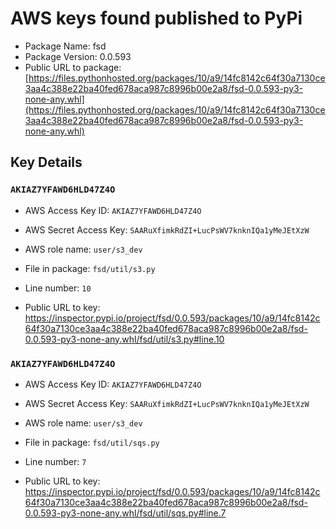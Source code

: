# AWS keys found published to PyPi

* Package Name: fsd
* Package Version: 0.0.593
* Public URL to package: [https://files.pythonhosted.org/packages/10/a9/14fc8142c64f30a7130ce3aa4c388e22ba40fed678aca987c8996b00e2a8/fsd-0.0.593-py3-none-any.whl](https://files.pythonhosted.org/packages/10/a9/14fc8142c64f30a7130ce3aa4c388e22ba40fed678aca987c8996b00e2a8/fsd-0.0.593-py3-none-any.whl)

## Key Details

### `AKIAZ7YFAWD6HLD47Z4O`

* AWS Access Key ID: `AKIAZ7YFAWD6HLD47Z4O`
* AWS Secret Access Key: `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` 
* AWS role name: `user/s3_dev`
* File in package: `fsd/util/s3.py`
* Line number: `10`

* Public URL to key: https://inspector.pypi.io/project/fsd/0.0.593/packages/10/a9/14fc8142c64f30a7130ce3aa4c388e22ba40fed678aca987c8996b00e2a8/fsd-0.0.593-py3-none-any.whl/fsd/util/s3.py#line.10



### `AKIAZ7YFAWD6HLD47Z4O`

* AWS Access Key ID: `AKIAZ7YFAWD6HLD47Z4O`
* AWS Secret Access Key: `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` 
* AWS role name: `user/s3_dev`
* File in package: `fsd/util/sqs.py`
* Line number: `7`

* Public URL to key: https://inspector.pypi.io/project/fsd/0.0.593/packages/10/a9/14fc8142c64f30a7130ce3aa4c388e22ba40fed678aca987c8996b00e2a8/fsd-0.0.593-py3-none-any.whl/fsd/util/sqs.py#line.7


